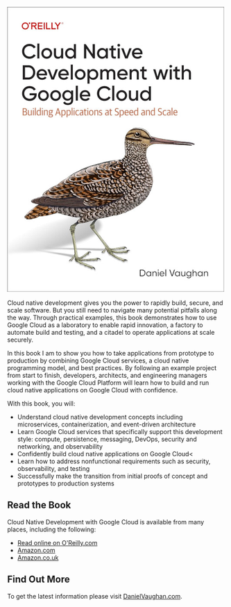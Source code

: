 ![Cloud Native Development with Google Cloud](assets/compatcover-small.jpeg "Cloud Native Development with Google Cloud")

Cloud native development gives you the power to rapidly build, secure, and scale software. But you still
need to navigate many potential pitfalls along the way. Through practical examples, this book
demonstrates how to use Google Cloud as a laboratory to enable rapid innovation, a factory to automate
build and testing, and a citadel to operate applications at scale securely.

In this book I am to show you how to take applications from prototype to production by combining Google
Cloud services, a cloud native programming model, and best practices. By following an example project
from start to finish, developers, architects, and engineering managers working with the Google Cloud
Platform will learn how to build and run cloud native applications on Google Cloud with confidence.

With this book, you will:

* Understand cloud native development concepts including microservices, containerization, and event-driven architecture
* Learn Google Cloud services that specifically support this development style: compute, persistence, messaging, DevOps,
  security and networking, and observability
* Confidently build cloud native applications on Google Cloud<
* Learn how to address nonfunctional requirements such as security, observability, and testing
* Successfully make the transition from initial proofs of concept and prototypes to production systems

## Read the Book

Cloud Native Development with Google Cloud is available from many places, including the following:

* [Read online on O'Reilly.com](https://learning.oreilly.com/library/view/programming-cloud-native/9781098145071/)
* [Amazon.com](https://www.amazon.com/Programming-Cloud-Native-Applications-Google/dp/1098145089/)
* [Amazon.co.uk](https://www.amazon.co.uk/Programming-Cloud-Native-Applications-Google/dp/1098145089/)

## Find Out More

To get the latest information please visit [DanielVaughan.com](https://danielvaughan.com/).



